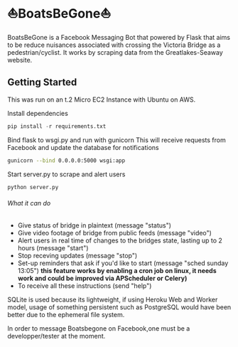 <h1>⛵BoatsBeGone⛵</h1>

BoatsBeGone is a Facebook Messaging Bot that powered by Flask that aims to be reduce nuisances associated with crossing the Victoria Bridge as a pedestrian/cyclist. It works by scraping data from the Greatlakes-Seaway website. 
<h2>Getting Started</h2 

This was run on an t.2 Micro EC2 Instance with Ubuntu on AWS.

Install dependencies
```python
pip install -r requirements.txt
```
Bind flask to wsgi.py and run with gunicorn
This will receive requests from Facebook and update the database for notifications
```bash
gunicorn --bind 0.0.0.0:5000 wsgi:app
```

Start server.py to scrape and alert users
```python
python server.py
```
<h6>What it can do</h6>
<ul>
    <li>Give status of bridge in plaintext (message "status")</li>
    <li>Give video footage of bridge from public feeds (message "video")</li>
    <li>Alert users in real time of changes to the bridges state, lasting up to 2 hours (message "start")</li>
    <li>Stop receving updates (message "stop")</li>
    <li>Set-up reminders that ask if you'd like to start (message "sched sunday 13:05") <b>this feature works by enabling a cron job on linux, it needs work and could be improved via APScheduler or Celery)</b></li>
    <li> To receive all these instructions (send "help")</li>
</ul>

SQLite is used because its lightweight, if using Heroku Web and Worker model, usage of something persistent such as PostgreSQL would have been better due to the ephemeral file system. 

In order to message Boatsbegone on Facebook,one must be a developper/tester at the moment.



